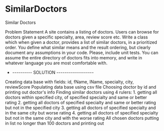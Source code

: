 # SimilarDoctors

Similar Doctors

Problem Statement
A site contains a listing of doctors. Users can browse for doctors given a specific specialty, 
area, review score etc. 
Write a class which when given a doctor, provides a list of similar doctors, in 
a prioritized order. 
You define what similar means and the result ordering, but clearly document any 
assumptions in your code. 
Please, include unit tests. 
You can assume the entire directory of doctors fits into memory, and write in whatever 
language you are most comfortable with. 


 * ---------- SOLUTION -------------------

 Creating data base with fields:
	id,	fName,	lName,	specialty,	city,	reviewScore
 Populating data base using csv file
 Choosing doctor by id and printing out doctor's info
 Finding similar doctors using 4 rulers:
 	1. getting all doctors within specified city, of specified specialty and same or better rating
 	2. getting all doctors of specified specialty and same or better rating but not in the specified city
 	3. getting all doctors of specified specialty and in the same city but worse rating
 	4. getting all doctors of specified specialty but not in the same city and with the worse rating
 All chosen doctors putting in list no longer than 100 doctors and printing out
